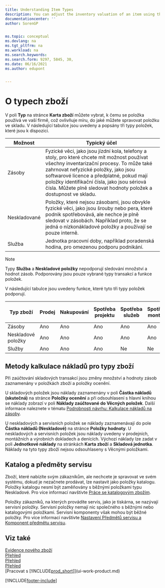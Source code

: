 ```yaml
---
title: Understanding Item Types
description: You can adjust the inventory valuation of an item using the FIFO or Average costing methods when item costs change for reasons other than transactions.
documentationcenter: ''
author: SorenGP


ms.topic: conceptual
ms.devlang: na
ms.tgt_pltfrm: na
ms.workload: na
ms.search.keywords:
ms.search.form: 9297, 5845, 30,
ms.date: 06/16/2021
ms.author: edupont


---
```

# O typech zboží
V poli **Typ** na stránce **Karta zboží** můžete vybrat, k čemu se položka používá ve vaší firmě, což ovlivňuje míru, do jaké můžete spravovat položku ve skladu. V následující tabulce jsou uvedeny a popsány tři typy položek, které jsou k dispozici.

| Možnost | Typický účel |
|------|-----------|
| Zásoby | Fyzické věci, jako jsou jízdní kola, telefony a stoly, pro které chcete mít možnost používat všechny inventarizační procesy. To může také zahrnovat nefyzické položky, jako jsou softwarové licence a předplatné, pokud mají položky identifikační čísla, jako jsou sériová čísla. Můžete plně sledovat hodnoty položek a dostupnost ve skladu. |
| Neskladované | Položky, které nejsou zásobami, jsou obvykle fyzické věci, jako jsou šrouby nebo pera, které podnik spotřebovává, ale nechce je plně sledovat v zásobách. Například proto, že se jedná o nízkonákladové položky a používají se pouze interně. |
| Služba | Jednotka pracovní doby, například poradenská hodina, pro omezenou podporu podnikání. |

> [!NOTE]
> Typy **Služba** a **Neskladové položky** nepodporují sledování množství a hodnot zásob. Podporovány jsou pouze vybrané typy transakcí a funkce položek.

V následující tabulce jsou uvedeny funkce, které tyto tři typy položek podporují.

|Typ zboží|Prodej|Nakupování|Spotřeba projektu|Spotřeba služeb|Spotřeba montáže|Spotřeba výroby|Montážní výstup|Výrobní výstup|Přesun místa|Fyzické počítání|Přecenění zásob|Zásoby a ocenění|Sledování zboží|Rezervace|Skladování|Plánování|
|-|-|-|-|-|-|-|-|-|-|-|-|-|-|-|-|-|
|Zásoby|Ano|Ano|Ano|Ano|Ano|Ano|Ano|Ano|Ano|Ano|Ano|Ano|Ano|Ano|Ano|Ano|
|Neskladové položky|Ano|Ano|Ano|Ano|Ano|Ano|Ne|Ne|Ne|Ne|Ne|Ne|Ne|Ne|Ne|Ne|
|Služby|Ano|Ano|Ano|Ne|Ne|Ne|Ne|Ne|Ne|Ne|Ne|Ne|Ne|Ne|Ne|Ne|

## Metody kalkulace nákladů pro typy zboží
Při zaúčtování skladových transakcí jsou změny množství a hodnoty zásob zaznamenány v položkách zboží a položky ocenění.

U skladových položek jsou náklady zaznamenány v poli **Částka nákladů (skutečná)** na stránce **Položky ocenění** a při odsouhlasení s hlavní knihou se náklady zobrazí v poli **Náklady zaúčtované do Věcných položek**. Další informace naleznete v tématu [Podrobnosti návrhu: Kalkulace nákladů na zásoby](design-details-inventory-costing.md).

U neskladových a servisních položek se náklady zaznamenávají do pole **Částka nákladů (Neskladové)** na stránce **Položky hodnoty**. U neskladových a servisních položek jsou náklady uvedeny v prodejních, montážních a výrobních dokladech a denících. Výchozí náklady lze zadat v poli **Jednotkové náklady** na stránkách **Karta zboží** a **Skladová jednotka**. Náklady na tyto typy zboží nejsou odsouhlaseny s Věcnými položkami.

## Katalog a předměty servisu
Zboží, které nabízíte svým zákazníkům, ale nechcete je spravovat ve svém systému, dokud je nezačnete prodávat, lze nastavit jako položky katalogu. Položky katalogu nesmí být zaměňovány s běžnými položkami typu Neskladové. Pro více informací navštivte [Práce se katalogovým zbožím](inventory-how-work-nonstock-items.md).

Položky zákazníků, na kterých provádíte servis, jako je tiskárna, se nazývají servisní položky. Servisní položky nemají nic společného s běžnými nebo katalogovými položkami. Servisní komponenty však mohou být běžné položky. Pro více informací navštivte [Nastavení Předmětů servisu a Komponent předmětu servisu](service-how-setup-service-items.md).

## Viz také
[Evidence nového zboží](inventory-how-register-new-items.md)    
[Přehled](inventory-setup-inventory.md)    
[Přehled](finance-manage-inventory-costs.md)    
[Přehled](inventory-manage-inventory.md)    
[Pracovat s [!INCLUDE[prod_short](includes/prod_short.md)]](ui-work-product.md)


[!INCLUDE[footer-include](includes/footer-banner.md)]